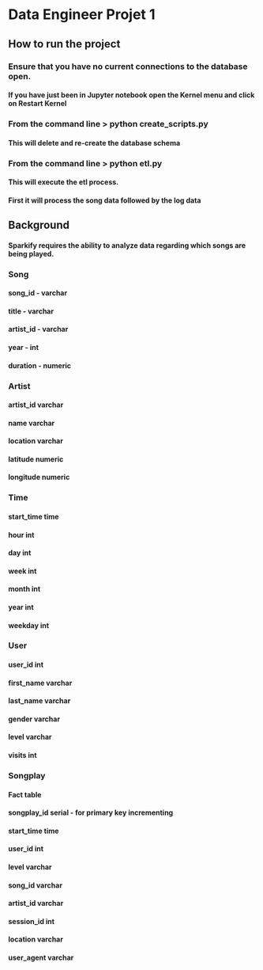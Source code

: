 # Data Engineer Projet 1

## How to run the project
### Ensure that you have no current connections to the database open.
#### If you have just been in Jupyter notebook open the Kernel menu and click on Restart Kernel

### From the command line > python create_scripts.py
#### This will delete and re-create the database schema

### From the command line > python etl.py
#### This will execute the etl process.
#### First it will process the song data followed by the log data

## Background

#### Sparkify requires the ability to analyze data regarding which songs are being played.  

### Song 
#### song_id   - varchar
#### title     - varchar   
#### artist_id - varchar 
#### year      - int
#### duration  - numeric

### Artist
#### artist_id  varchar
#### name       varchar
#### location   varchar
#### latitude   numeric
#### longitude  numeric

### Time
#### start_time time
#### hour      int
#### day       int
#### week      int
#### month     int
#### year      int
#### weekday   int

### User
#### user_id    int
#### first_name varchar
#### last_name  varchar
#### gender     varchar
#### level      varchar
#### visits     int

### Songplay
#### Fact table
#### songplay_id serial - for primary key incrementing
#### start_time  time
#### user_id     int
#### level       varchar
#### song_id     varchar
#### artist_id   varchar
#### session_id  int
#### location    varchar
#### user_agent  varchar
